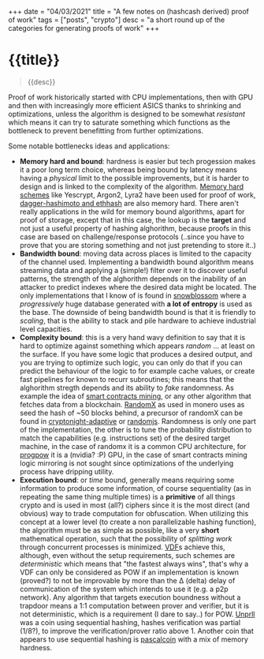 +++
date = "04/03/2021"
title = "A few notes on (hashcash derived) proof of work"
tags = ["posts", "crypto"]
desc = "a short round up of the categories for generating proofs of work"
+++

# {{title}}

> {{desc}}

Proof of work historically started with CPU implementations, then with GPU and then with increasingly more efficient ASICS thanks to shrinking and optimizations, unless the algorithm is designed to be somewhat _resistant_ which means it can try to saturate something which functions as the bottleneck to prevent benefitting from further optimizations.

Some notable bottlenecks ideas and applications:

- **Memory hard and bound**: hardness is easier but tech progession makes it a poor long term choice, whereas being bound by latency means having a _physical_ limit to the possible improvements, but it is harder to design and is linked to the complexity of the algorithm. [Memory hard schemes] like Yescrypt, Argon2, Lyra2 have been used for proof of work, [dagger-hashimoto and ethhash] are also memory hard.
  There aren't really applications in the wild for memory bound algorithms, apart for proof of storage, except that in this case, the lookup is the **target** and not just a useful property of hashing alghorithm, because proofs in this case are based on challenge/response protocols (..since you have to prove that you are storing something and not just pretending to store it..)
- **Bandwidth bound**: moving data across places is limited to the capacity of the channel used. Implementing a bandwidth bound algorithm means streaming data and applying a (simple!) filter over it to discover useful patterns, the strength of the alghorithm depends on the inability of an attacker to predict indexes where the desired data might be located. The only implementations that I know of is found in [snowblossom] where a _progressively_ huge database generated with **a lot of entropy** is used as the base. The downside of being bandwidth bound is that it is friendly to _scaling_, that is the ability to stack and pile hardware to achieve industrial level capacities.
- **Complexity bound**: this is a very hand wavy definition to say that it is hard to optimize against something which appears _random_ ... at least on the surface. If you have some logic that produces a desired output, and you are trying to optimize such logic, you can only do that if you can predict the behaviour of the logic to for example cache values, or create fast pipelines for known to recurr subroutines; this means that the alghorithm stregth depends and its ability to _fake_ randomness. As example the idea of [smart contracts mining], or any other algorithm that fetches data from a blockchain. [RandomX] as used in monero uses as seed the hash of ~50 blocks behind, a precursor of randomX can be found in [cryptonight-adaptive] or [randomjs]. Randomness is only one part of the implementation, the other is to tune the probability distribution to match the capabilities (e.g. instructions set) of the desired target machine, in the case of randomx it is a common CPU architecture, for [progpow] it is a (nvidia? :P) GPU, in the case of smart contracts mining logic mirroring is not sought since optimizations of the underlying process have dripping utility.
- **Execution bound**: or _time_ bound, generally means requiring some information to produce some information, of course sequentiality (as in repeating the same thing multiple times) is a **primitive** of all things crypto and is used in most (all?) ciphers since it is the most direct (and obvious) way to trade computation for obfuscation. When utilizing this concept at a lower level (to create a non parallelizable hashing function), the algorithm must be as simple as possible, like a very **short** mathematical operation, such that the possibility of _splitting work_ through concurrent processes is minimized. [VDF]s achieve this, although, even without the setup requirements, such schemes are _deterministic_ which means that "the fastest always wins", that's why a VDF can only be considered as POW if an implementation is known (proved?) to not be improvable by more than the Δ (delta) delay of communication of the system which intends to use it (e.g. a p2p network). Any algorithm that targets execution boundness without a trapdoor means a 1:1 computation between prover and verifier, but it is not deterministic, which is a requirement (I dare to say..) for POW. [Unprll] was a coin using sequential hashing, hashes verification was partial (1/8?), to improve the verification/prover ratio above 1. Another coin that appears to use sequential hashing is [pascalcoin] with a mix of memory hardness.

[memory hard schemes]: https://en.wikipedia.org/wiki/Password_Hashing_Competition
[dagger-hashimoto and ethhash]: https://web.archive.org/web/20210109114358/https://eth.wiki/en/concepts/ethash/ethash
[snowblossom]: https://web.archive.org/web/20201112030940/https://wiki.snowblossom.org/index.php/Technical-Design
[smart contracts mining]: https://web.archive.org/web/20210101150935/https://vitalik.ca/general/2017/09/14/prehistory.html
[randomx]: https://web.archive.org/web/20210118002402/https://github.com/tevador/RandomX
[cryptonight-adaptive]: https://web.archive.org/web/https://bitbucket.org/nerva-xnv/nerva/src/master/src/crypto/slow-hash.c
[randomjs]: https://github.com/tevador/RandomJS
[progpow]: https://web.archive.org/web/https://eips.ethereum.org/EIPS/eip-1057
[vdf]: https://web.archive.org/web/20210116003954/https://blog.trailofbits.com/2018/10/12/introduction-to-verifiable-delay-functions-vdfs/
[unprll]: https://web.archive.org/web/20200915010801/https://github.com/unprll-project/unprll
[pascalcoin]: https://www.pascalcoin.org/storage/whitepapers/RandomHash_Whitepaper.pdf

